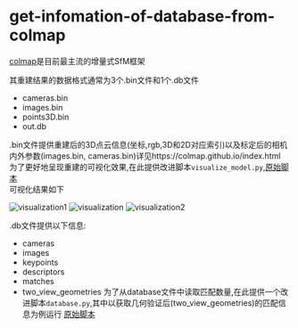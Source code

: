 # get-infomation-of-database-from-colmap
[colmap](https://github.com/colmap/colmap)是目前最主流的增量式SfM框架  

其重建结果的数据格式通常为3个.bin文件和1个.db文件  
* cameras.bin  
* images.bin
* points3D.bin
* out.db

.bin文件提供重建后的3D点云信息(坐标,rgb,3D和2D对应索引)以及标定后的相机内外参数(images.bin, cameras.bin)详见https://colmap.github.io/index.html  
为了更好地呈现重建的可视化效果,在此提供改进脚本`visualize_model.py`,[原始脚本](https://github.com/colmap/colmap/tree/dev/scripts)  
可视化结果如下  

![visualization1](https://github.com/VG-TechCenter/scripts-for-colmap/assets/130300209/9e310d59-9eeb-4372-a37e-b1a26674fa50)
![visualization](https://github.com/VG-TechCenter/scripts-for-colmap/assets/130300209/02ae7164-9007-4e9f-ac57-7ee595e53773)
![visualization2](https://github.com/VG-TechCenter/scripts-for-colmap/assets/130300209/534bb946-c459-46ba-8272-39b70f52f0a4)  

.db文件提供以下信息:  
* cameras
* images
* keypoints
* descriptors
* matches
* two_view_geometries
为了从database文件中读取匹配数量,在此提供一个改进脚本`database.py`,其中以获取几何验证后(two_view_geometries)的匹配信息为例运行
[原始脚本](https://github.com/colmap/colmap/tree/dev/scripts)

